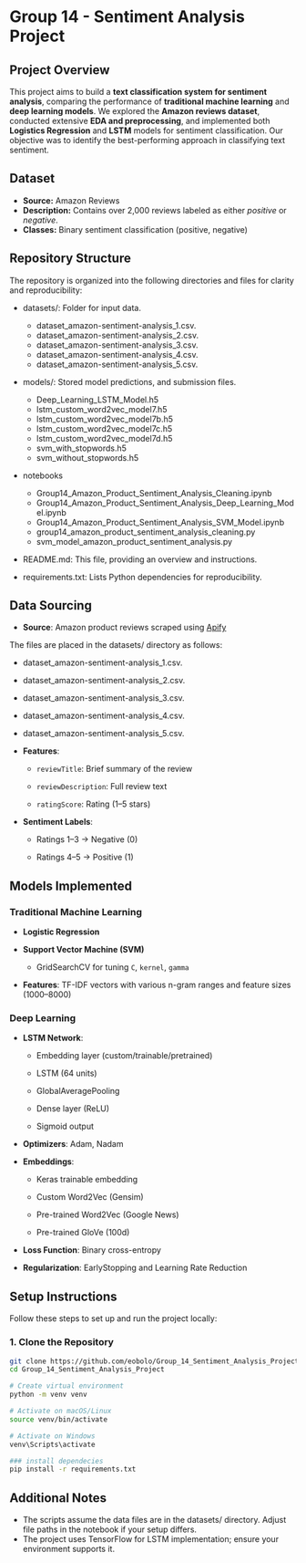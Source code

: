 # Group 14 - Sentiment Analysis Project

## Project Overview

This project aims to build a **text classification system for sentiment analysis**, comparing the performance of **traditional machine learning** and **deep learning models**. We explored the **Amazon reviews dataset**, conducted extensive **EDA and preprocessing**, and implemented both **Logistics Regression** and **LSTM** models for sentiment classification. Our objective was to identify the best-performing approach in classifying text sentiment.

## Dataset

- **Source:** Amazon Reviews  
- **Description:** Contains over 2,000 reviews labeled as either *positive* or *negative*.  
- **Classes:** Binary sentiment classification (positive, negative)


## Repository Structure

The repository is organized into the following directories and files for clarity and reproducibility:

- datasets/: Folder for input data.
  - dataset_amazon-sentiment-analysis_1.csv.
  - dataset_amazon-sentiment-analysis_2.csv.
  - dataset_amazon-sentiment-analysis_3.csv.
  - dataset_amazon-sentiment-analysis_4.csv.
  - dataset_amazon-sentiment-analysis_5.csv.
    
- models/: Stored model predictions, and submission files.
  - Deep_Learning_LSTM_Model.h5
  - lstm_custom_word2vec_model7.h5
  - lstm_custom_word2vec_model7b.h5
  - lstm_custom_word2vec_model7c.h5
  - lstm_custom_word2vec_model7d.h5
  - svm_with_stopwords.h5
  - svm_without_stopwords.h5
    
- notebooks
  - Group14_Amazon_Product_Sentiment_Analysis_Cleaning.ipynb
  - Group14_Amazon_Product_Sentiment_Analysis_Deep_Learning_Model.ipynb
  - Group14_Amazon_Product_Sentiment_Analysis_SVM_Model.ipynb
  - group14_amazon_product_sentiment_analysis_cleaning.py
  - svm_model_amazon_product_sentiment_analysis.py
    
- README.md: This file, providing an overview and instructions.
  
- requirements.txt: Lists Python dependencies for reproducibility.

## Data Sourcing

- **Source**: Amazon product reviews scraped using [Apify](https://apify.com/)

The files are placed in the datasets/ directory as follows:
  - dataset_amazon-sentiment-analysis_1.csv.
  - dataset_amazon-sentiment-analysis_2.csv.
  - dataset_amazon-sentiment-analysis_3.csv.
  - dataset_amazon-sentiment-analysis_4.csv.
  - dataset_amazon-sentiment-analysis_5.csv.
  
- **Features**:
  
  - `reviewTitle`: Brief summary of the review
    
  - `reviewDescription`: Full review text
    
  - `ratingScore`: Rating (1–5 stars)
    
- **Sentiment Labels**:
  
  - Ratings 1–3 → Negative (0)
    
  - Ratings 4–5 → Positive (1)

## Models Implemented

### Traditional Machine Learning

- **Logistic Regression**
  
- **Support Vector Machine (SVM)**
  
  - GridSearchCV for tuning `C`, `kernel`, `gamma`
    
- **Features**: TF-IDF vectors with various n-gram ranges and feature sizes (1000–8000)

### Deep Learning

- **LSTM Network**:
  
  - Embedding layer (custom/trainable/pretrained)
    
  - LSTM (64 units)
    
  - GlobalAveragePooling
    
  - Dense layer (ReLU)
    
  - Sigmoid output
    
- **Optimizers**: Adam, Nadam
  
- **Embeddings**:
  
  - Keras trainable embedding
    
  - Custom Word2Vec (Gensim)
    
  - Pre-trained Word2Vec (Google News)
    
  - Pre-trained GloVe (100d)
    
- **Loss Function**: Binary cross-entropy
  
- **Regularization**: EarlyStopping and Learning Rate Reduction

##  Setup Instructions

Follow these steps to set up and run the project locally:

### 1. Clone the Repository
```bash
git clone https://github.com/eobolo/Group_14_Sentiment_Analysis_Project.git
cd Group_14_Sentiment_Analysis_Project

# Create virtual environment
python -m venv venv

# Activate on macOS/Linux
source venv/bin/activate

# Activate on Windows
venv\Scripts\activate

### install dependecies
pip install -r requirements.txt
```

## Additional Notes

- The scripts assume the data files are in the datasets/ directory. Adjust file paths in the notebook if your setup differs.
- The project uses TensorFlow for LSTM implementation; ensure your environment supports it.

